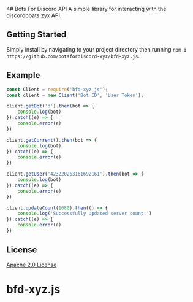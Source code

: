 4# Bots For Discord API
A simple library for interacting with the discordboats.zyx API.

## Getting Started
Simply install by navigating to your project directory then running `npm i https://github.com/botsfordiscord-xyz/bfd-xyz.js`.

## Example

```js
const Client = require('bfd-xyz.js');
const client = new Client('Bot ID', 'User Token');

client.getBot('d').then(bot => {
    console.log(bot)
}).catch((e) => {
    console.error(e)
})

client.getCurrent().then(bot => {
    console.log(bot)
}).catch((e) => {
    console.error(e)
})

client.getUser('423220263161692161').then(bot => {
    console.log(bot)
}).catch((e) => {
    console.error(e)
}) 

client.updateCount(1680).then(() => {
    console.log('Successfully updated server count.')
}).catch((e) => {
    console.error(e)
})
```

## License
[Apache 2.0 License](https://github.com/DetectiveHuman/discordboats-api/blob/master/LICENSE)
# bfd-xyz.js
